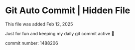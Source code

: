 # Git Auto Commit | Hidden File

This file was added Feb 12, 2025

Just for fun and keeping my daily git commit active 🤪

commit number: 1488206
